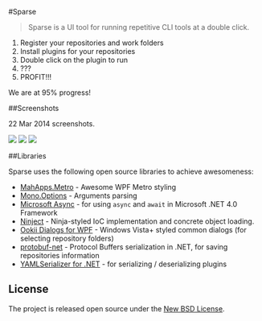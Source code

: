 #Sparse
> Sparse is a UI tool for running repetitive CLI tools at a double click.

1. Register your repositories and work folders
2. Install plugins for your repositories
3. Double click on the plugin to run
4. ???
5. PROFIT!!!

We are at 95% progress!

##Screenshots

22 Mar 2014 screenshots.

![](http://i.imgur.com/Da0nR1Y.png)
![](http://i.imgur.com/FtK90n9.png)
![](http://i.imgur.com/k29sZav.png)

##Libraries

Sparse uses the following open source libraries to achieve awesomeness:

- [MahApps.Metro](https://github.com/MahApps/MahApps.Metro) - Awesome WPF Metro styling
- [Mono.Options](http://www.nuget.org/packages/Mono.Options) - Arguments parsing
- [Microsoft Async](https://www.nuget.org/packages/Microsoft.Bcl.Async) - for using `async` and `await` in Microsoft .NET 4.0 Framework
- [Ninject](http://ninject.org/) - Ninja-styled IoC implementation and concrete object loading.
- [Ookii Dialogs for WPF](http://www.ookii.org/software/dialogs/) - Windows Vista+ styled common dialogs (for selecting repository folders)
- [protobuf-net](http://code.google.com/p/protobuf-net/) - Protocol Buffers serialization in .NET, for saving repositories information
- [YAMLSerializer for .NET](http://yamlserializer.codeplex.com/) - for serializing / deserializing plugins

## License

The project is released open source under the [New BSD License](http://opensource.org/licenses/BSD-3-Clause).